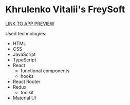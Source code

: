 # Khrulenko Vitalii's FreySoft

[LINK TO APP PREVIEW](https://khrulenko.github.io/freysoft_expense_tracker/)

Used technologies:

- HTML
- CSS
- JavaScript
- TypeScript
- React
  - functional components
  - hooks
- React Router
- Redux
  - toolkit
- Material UI
